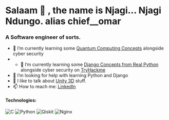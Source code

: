 # Salaam 👋 , the name is Njagi... Njagi Ndungo. alias chief__omar


### A Software engineer of sorts.

- 🌱 I’m currently learning some [Quantum Computing Concepts](https://qiskit.org/textbook-beta/course/introduction-course/) alongside cyber security
- - 🌱 I’m currently learning some [Django Concepts from Real Python](https://reapython.com/) alongside cyber security on [TryHackme](https://tryhackme.com/)
- 🤔 I’m looking for help with learning Python and Django
- 💬 I like to talk about [Unity 3D](https://unity.com/) stuff.
- 📫 How to reach me: [LinkedIn](https://www.linkedin.com/in/a-njagi-ndungo/)


#### Technologies: 
![C](https://img.shields.io/badge/c-%2300599C.svg?style=for-the-badge&logo=c&logoColor=white) ![Python](https://img.shields.io/badge/python-3670A0?style=for-the-badge&logo=python&logoColor=ffdd54) ![Qiskit](https://img.shields.io/badge/Qiskit-%236929C4.svg?style=for-the-badge&logo=Qiskit&logoColor=white) ![Nginx](https://img.shields.io/badge/nginx-%23009639.svg?style=for-the-badge&logo=nginx&logoColor=white) 

